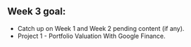 ## Week 3 goal:

- Catch up on Week 1 and Week 2 pending content (if any).
- Project 1 - Portfolio Valuation With Google Finance.